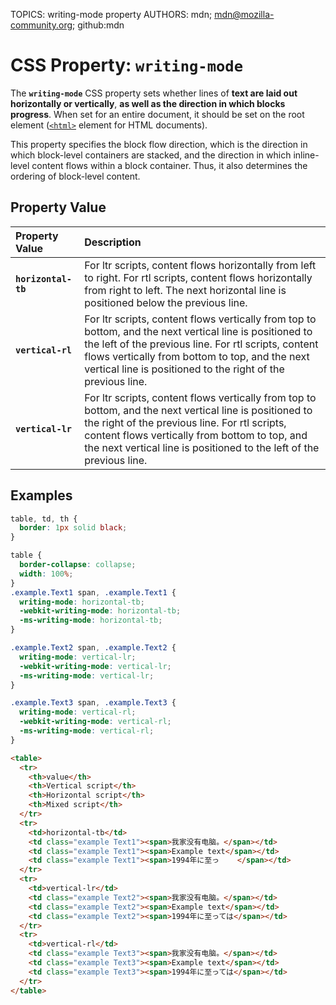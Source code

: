 TOPICS: writing-mode property
AUTHORS: mdn; mdn@mozilla-community.org; github:mdn

# CSS Property: `writing-mode`

The **`writing-mode`** CSS property sets whether lines of **text are laid out horizontally or vertically**,
**as well as the direction in which blocks progress**. When set for an entire document, it should
be set on the root element ([`<html>`](/en/webfrontend/<html>) element for HTML documents).

This property specifies the block flow direction, which is the direction in which block-level
containers are stacked, and the direction in which inline-level content flows within a block container.
Thus, it also determines the ordering of block-level content.

## Property Value

| Property Value | Description |
| :--- | :--- |
| **`horizontal-tb`** | For ltr scripts, content flows horizontally from left to right. For rtl scripts, content flows horizontally from right to left. The next horizontal line is positioned below the previous line.
| **`vertical-rl`** | For ltr scripts, content flows vertically from top to bottom, and the next vertical line is positioned to the left of the previous line. For rtl scripts, content flows vertically from bottom to top, and the next vertical line is positioned to the right of the previous line.
| **`vertical-lr`** | For ltr scripts, content flows vertically from top to bottom, and the next vertical line is positioned to the right of the previous line. For rtl scripts, content flows vertically from bottom to top, and the next vertical line is positioned to the left of the previous line.

## Examples

```css
table, td, th {
  border: 1px solid black;
}

table {
  border-collapse: collapse;
  width: 100%;
}
.example.Text1 span, .example.Text1 {
  writing-mode: horizontal-tb;
  -webkit-writing-mode: horizontal-tb;
  -ms-writing-mode: horizontal-tb;
}

.example.Text2 span, .example.Text2 {
  writing-mode: vertical-lr;
  -webkit-writing-mode: vertical-lr;
  -ms-writing-mode: vertical-lr;
}

.example.Text3 span, .example.Text3 {
  writing-mode: vertical-rl;
  -webkit-writing-mode: vertical-rl;
  -ms-writing-mode: vertical-rl;
}
```

```html
<table>
  <tr>
    <th>value</th>
    <th>Vertical script</th>
    <th>Horizontal script</th>
    <th>Mixed script</th>
  </tr>
  <tr>
    <td>horizontal-tb</td>
    <td class="example Text1"><span>我家没有电脑。</span></td>
    <td class="example Text1"><span>Example text</span></td>
    <td class="example Text1"><span>1994年に至っ    </span></td>
  </tr>
  <tr>
    <td>vertical-lr</td>
    <td class="example Text2"><span>我家没有电脑。</span></td>
    <td class="example Text2"><span>Example text</span></td>
    <td class="example Text2"><span>1994年に至っては</span></td>
  </tr>
  <tr>
    <td>vertical-rl</td>
    <td class="example Text3"><span>我家没有电脑。</span></td>
    <td class="example Text3"><span>Example text</span></td>
    <td class="example Text3"><span>1994年に至っては</span></td>
  </tr>
</table>
```
